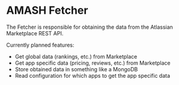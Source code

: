 # AMASH Fetcher

The Fetcher is responsible for obtaining the data from the Atlassian Marketplace REST API.

Currently planned features:
- Get global data (rankings, etc.) from Marketplace
- Get app specific data (pricing, reviews, etc.) from Marketplace
- Store obtained data in something like a MongoDB
- Read configuration for which apps to get the app specific data